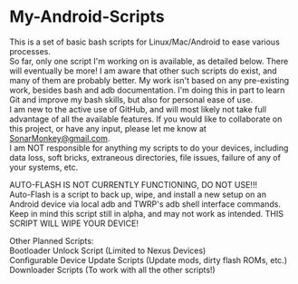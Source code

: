 # My-Android-Scripts

This is a set of basic bash scripts for Linux/Mac/Android to ease various processes.  
So far, only one script I'm working on is available, as detailed below. There will eventually be more! I am aware that other such scripts do exist, and many of them are probably better. My work isn't based on any pre-existing work, besides bash and adb documentation. I'm doing this in part to learn Git and improve my bash skills, but also for personal ease of use.  
I am new to the active use of GitHub, and will most likely not take full advantage of all the available features. If you would like to collaborate on this project, or have any input, please let me know at SonarMonkey@gmail.com.  
I am NOT responsible for anything my scripts to do your devices, including data loss, soft bricks, extraneous directories, file issues, failure of any of your systems, etc.

AUTO-FLASH IS NOT CURRENTLY FUNCTIONING, DO NOT USE!!!  
Auto-Flash is a script to back up, wipe, and install a new setup on an Android device via local adb and TWRP's adb shell interface commands.
Keep in mind this script still in alpha, and may not work as intended.
THIS SCRIPT WILL WIPE YOUR DEVICE!

Other Planned Scripts:  
Bootloader Unlock Script (Limited to Nexus Devices)  
Configurable Device Update Scripts (Update mods, dirty flash ROMs, etc.)  
Downloader Scripts (To work with all the other scripts!)  
